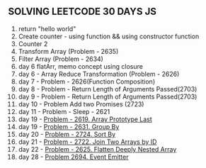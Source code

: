 ## SOLVING LEETCODE 30 DAYS JS

1. return "hello world"
2. Create counter - using function && using constructor function
3. Counter 2
4. Transform Array (Problem - 2635)
5. Filter Array (Problem - 2634)
6. day 6 flatArr, memo concept using closure
7. day 6 - Array Reduce Transformation (Problem - 2626)
8. day 7 - Problem - 2626(Function Composition)
9. day 8 - Problem - Return Length of Arguments Passed(2703)
10. day 9 - Problem - Return Length of Arguments Passed(2703)
11. day 10 - Problem Add two Promises (2723)
12. day 11 - Problem - Sleep - 2621
13. day 19 - [Problem - 2619. Array Prototype Last](https://leetcode.com/problems/array-prototype-last/description/)
14. day 19 - [Problem - 2631. Group By](https://leetcode.com/problems/group-by/description)
15. day 20 - [Problem - 2724. Sort By](https://leetcode.com/problems/sort-by/description)
16. day 21 - [Problem - 2722. Join Two Arrays by ID](https://leetcode.com/problems/join-two-arrays-by-id/description)
17. day 22 - [Problem - 2625. Flatten Deeply Nested Array](https://leetcode.com/problems/flatten-deeply-nested-array/description)
18. day 28 - [Problem 2694. Event Emitter](https://leetcode.com/problems/event-emitter/description)
